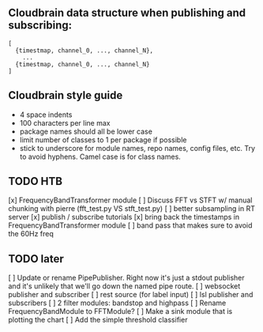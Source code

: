 ## Cloudbrain data structure when publishing and subscribing:
```
[
  {timestmap, channel_0, ..., channel_N},
    ...
  {timestmap, channel_0, ..., channel_N}
]
```

## Cloudbrain style guide
* 4 space indents
* 100 characters per line max
* package names should all be lower case
* limit number of classes to 1 per package if possible
* stick to underscore for module names, repo names, config files, etc. Try to avoid hyphens. Camel case is for class names.

## TODO HTB
[x] FrequencyBandTransformer module
[ ] Discuss FFT vs STFT w/ manual chunking with pierre (fft_test.py VS stft_test.py)
[ ] better subsampling in RT server
[x] publish / subscribe tutorials
[x] bring back the timestamps in FrequencyBandTransformer module
[ ] band pass that makes sure to avoid the 60Hz freq

## TODO later
[ ] Update or rename PipePublisher. Right now it's just a stdout publisher and it's unlikely 
that we'll go down the named pipe route.
[ ] websocket publisher and subscriber
[ ] rest source (for label input)
[ ] lsl publisher and subscribers
[ ] 2 filter modules: bandstop and highpass
[ ] Rename FrequencyBandModule to FFTModule?
[ ] Make a sink module that is plotting the chart
[ ] Add the simple threshold classifier


